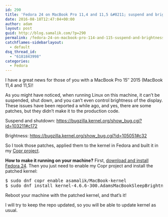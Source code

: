 ```yaml
---
id: 290
title: 'Fedora 24 on MacBook Pro 11,4 and 11,5 &#8211; suspend and brightness fix'
date: 2016-08-18T12:47:04+00:00
author: adam
layout: post
guid: http://blog.samalik.com/?p=290
permalink: /fedora-24-on-macbook-pro-114-and-115-suspend-and-brightness-fix/
catchflames-sidebarlayout:
  - default
dsq_thread_id:
  - "6181843998"
categories:
  - Fedora
---
```

I have a great news for those of you with a MacBook Pro 15&#8243; 2015 (MacBook 11,4 and 11,5)!

As you might have noticed, when running Linux on this machine, it can&#8217;t be suspended, shut down, and you can&#8217;t even control brightness of the display. These issues have been reported a while ago, and yes, there are some patches, but they didn&#8217;t make it to the production code.

Suspend and shutdown: https://bugzilla.kernel.org/show_bug.cgi?id=103211#c172
  
Brightness: https://bugzilla.kernel.org/show_bug.cgi?id=105051#c32

So I took those patches, applied them to the kernel in Fedora and built it in my <a href="https://copr.fedorainfracloud.org/coprs/asamalik/MacBook-kernel/" target="_blank">Copr project</a>.

**How to make it running on your machine?** First, <a href="https://getfedora.org/" target="_blank">download and install Fedora 24</a>. Then you just need to enable my Copr project and install the patched kernel:

<pre>$ sudo dnf copr enable asamalik/MacBook-kernel
$ sudo dnf install kernel-4.6.6-300.AdamsMacBookSleepBrightness.fc24</pre>

Reboot your machine with the patched kernel, and that&#8217;s it!

I will try to keep the repo updated, so you will be able to update kernel as usual.